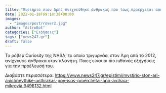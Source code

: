 ```yaml
---
title: "Μυστήριο στον Άρη: Ανιχνεύθηκε άνθρακας που ίσως προέρχεται από αρχαία μικρόβια"
date: 2022-01-18T09:18:38+00:00
images:
  - "images/post/rover2.jpg"
author: "AstroBot"
categories: ["Ειδήσεις"]
tags: ["news247.gr"]
draft: false
---
```


Το ρόβερ Curiosity της NASA, το οποίο τριγυρνάει στον Άρη από το 2012, ανίχνευσε άνθρακα στον πλανήτη. Ποιες είναι οι πιο πιθανές εξηγήσεις για την προέλευσή του. 

Διαβάστε περισσότερα: https://www.news247.gr/epistimi/mystirio-ston-ari-anichneythike-anthrakas-poy-isos-proerchetai-apo-archaia-mikrovia.9498132.html

